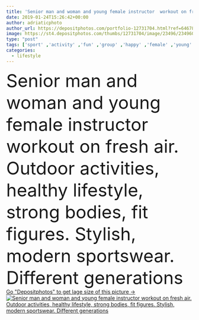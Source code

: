 ```yaml
---
title: 'Senior man and woman and young female instructor  workout on fresh air. Outdoor activities, healthy lifestyle, strong bodies, fit figures. Stylish, modern sportswear. Different generations'
date: 2019-01-24T15:26:42+00:00
author: adriaticphoto
author_url: https://depositphotos.com/portfolio-12731704.html?ref=64678756
image: https://st4.depositphotos.com/thumbs/12731704/image/23496/234960494/api_thumb_450.jpg?forcejpeg=true
type: "post"
tags: ['sport' ,'activity' ,'fun' ,'group' ,'happy' ,'female' ,'young' ,'smiling' ,'people' ,'women' ,'park' ,'outdoors' ,'nature' ,'spring' ,'outdoor' ,'water' ,'autumn' ,'caucasian' ,'health' ,'healthy' ,'family' ,'care' ,'man' ,'old' ,'resting' ,'active' ,'woman' ,'lifestyle' ,'together' ,'fit' ,'fitness' ,'friends' ,'exercise' ,'Exercising' ,'club' ,'run' ,'running' ,'runner' ,'runners' ,'mature' ,'senior' ,'training' ,'athletic' ,'workout' ,'jogging' ,'50s' ,'older' ,'jogger' ]
categories: 
  - lifestyle
---
```

<div aling="center">
            <font size="60"> Senior man and woman and young female instructor  workout on fresh air. Outdoor activities, healthy lifestyle, strong bodies, fit figures. Stylish, modern sportswear. Different generations</font>   
</div>
<div>
    <a href='https://st4.depositphotos.com/thumbs/12731704/image/23496/234960494/api_thumb_450.jpg?forcejpeg=true?ref=64678756' target=_blank > Go "Depositphotos" to get lage size of this picture ->
        <img href='https://st4.depositphotos.com/thumbs/12731704/image/23496/234960494/api_thumb_450.jpg?forcejpeg=true?ref=64678756' src='https://st4.depositphotos.com/12731704/23496/i/950/depositphotos_234960494-stock-photo-senior-man-woman-young-female.jpg?forcejpeg=true' alt='Senior man and woman and young female instructor  workout on fresh air. Outdoor activities, healthy lifestyle, strong bodies, fit figures. Stylish, modern sportswear. Different generations' >
    </a>
</div>
